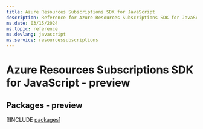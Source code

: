 ```yaml
---
title: Azure Resources Subscriptions SDK for JavaScript
description: Reference for Azure Resources Subscriptions SDK for JavaScript
ms.date: 03/15/2024
ms.topic: reference
ms.devlang: javascript
ms.service: resourcessubscriptions
---
```

# Azure Resources Subscriptions SDK for JavaScript - preview
## Packages - preview
[!INCLUDE [packages](resources-subscriptions-index.md)]